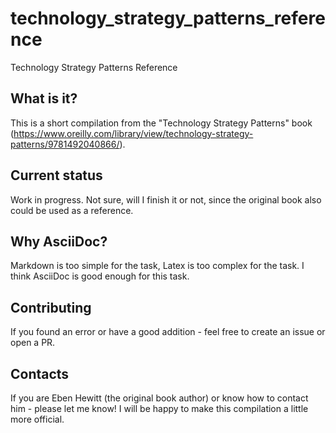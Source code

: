 # technology_strategy_patterns_reference
Technology Strategy Patterns Reference

## What is it?
This is a short compilation from the "Technology Strategy Patterns" book (https://www.oreilly.com/library/view/technology-strategy-patterns/9781492040866/).

## Current status
Work in progress. Not sure, will I finish it or not, since the original book also could be used as a reference.

## Why AsciiDoc?
Markdown is too simple for the task, Latex is too complex for the task. I think AsciiDoc is good enough for this task.

## Contributing
If you found an error or have a good addition - feel free to create an issue or open a PR.

## Contacts
If you are Eben Hewitt (the original book author) or know how to contact him - please let me know! I will be happy to make this compilation a little more official.
